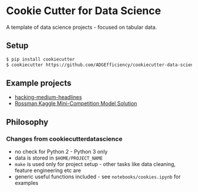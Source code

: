 # Cookie Cutter for Data Science 

A template of data science projects - focused on tabular data.

## Setup

```bash
$ pip install cookiecutter
$ cookiecutter https://github.com/ADGEfficiency/cookiecutter-data-science
```

## Example projects

- [hacking-medium-headlines](https://github.com/ADGEfficiency/hacking-medium-headlines)
- [Rossman Kaggle Mini-Competition Model Solution](https://github.com/ADGEfficiency/minicomp-rossman-solution)


## Philosophy

### Changes from cookiecutterdatascience

- no check for Python 2 - Python 3 only
- data is stored in `$HOME/PROJECT_NAME`
- `make` is used only for project setup - other tasks like data cleaning, feature engineering etc are 
- generic useful functions included - see `notebooks/cookies.ipynb` for examples

